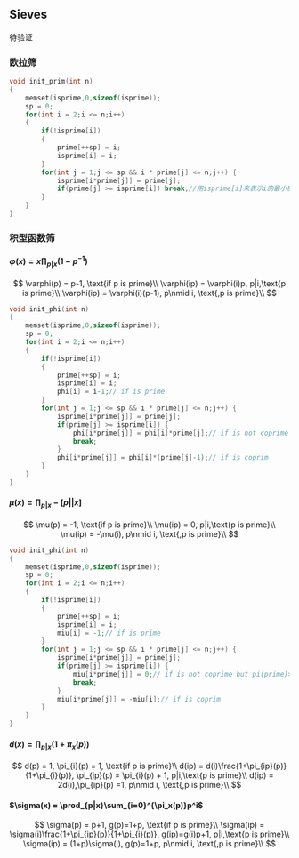 ## Sieves

待验证
### 欧拉筛
```c++
void init_prim(int n)
{
    memset(isprime,0,sizeof(isprime));
    sp = 0;
    for(int i = 2;i <= n;i++)
    {
        if(!isprime[i])
        {
            prime[++sp] = i;
            isprime[i] = i;
        }
        for(int j = 1;j <= sp && i * prime[j] <= n;j++) {
            isprime[i*prime[j]] = prime[j];
            if(prime[j] >= isprime[i]) break;//用isprime[i]来表示i的最小质因子,可能用mod比较慢 
        }
    }
}
```

### 积型函数筛
#### $\varphi(x) = x\prod_{p|x}(1-p^{-1})$
$$
\varphi(p) = p-1, \text{if p is prime}\\
\varphi(ip) = \varphi(i)p, p|i,\text{p is prime}\\
\varphi(ip) = \varphi(i)(p-1), p\nmid i, \text{,p is prime}\\
$$

```c++
void init_phi(int n)
{
    memset(isprime,0,sizeof(isprime));
    sp = 0;
    for(int i = 2;i <= n;i++)
    {
        if(!isprime[i])
        {
            prime[++sp] = i;
            isprime[i] = i;
            phi[i] = i-1;// if is prime
        }
        for(int j = 1;j <= sp && i * prime[j] <= n;j++) {
            isprime[i*prime[j]] = prime[j];
            if(prime[j] >= isprime[i]) {
                phi[i*prime[j]] = phi[i]*prime[j];// if is not coprime but pi(prime)>1
                break;
            }
            phi[i*prime[j]] = phi[i]*(prime[j]-1);// if is coprim
        }
    }
}
```
#### $\mu(x) = \prod_{p|x}-[p||x]$

$$
\mu(p) = -1, \text{if p is prime}\\
\mu(ip) = 0, p|i,\text{p is prime}\\
\mu(ip) = -\mu(i), p\nmid i, \text{,p is prime}\\
$$

```c++
void init_phi(int n)
{
    memset(isprime,0,sizeof(isprime));
    sp = 0;
    for(int i = 2;i <= n;i++)
    {
        if(!isprime[i])
        {
            prime[++sp] = i;
            isprime[i] = i;
            miu[i] = -1;// if is prime
        }
        for(int j = 1;j <= sp && i * prime[j] <= n;j++) {
            isprime[i*prime[j]] = prime[j];
            if(prime[j] >= isprime[i]) {
                miu[i*prime[j]] = 0;// if is not coprime but pi(prime)>1
                break;
            }
            miu[i*prime[j]] = -miu[i];// if is coprim
        }
    }
}
```

#### $d(x) = \prod_{p|x}(1+\pi _x(p))$

$$
d(p) = 1, \pi_{i}(p) = 1, \text{if p is prime}\\
d(ip) = d(i)\frac{1+\pi_{ip}(p)}{1+\pi_{i}(p)}, \pi_{ip}(p) = \pi_{i}(p) + 1, p|i,\text{p is prime}\\
d(ip) = 2d(i),\pi_{ip}(p) =1, p\nmid i, \text{,p is prime}\\
$$

#### $\sigma(x) = \prod_{p|x}\sum_{i=0}^{\pi_x(p)}p^i$

$$
\sigma(p) = p+1, g(p)=1+p, \text{if p is prime}\\
\sigma(ip) = \sigma(i)\frac{1+\pi_{ip}(p)}{1+\pi_{i}(p)}, g(ip)=g(i)p+1, p|i,\text{p is prime}\\
\sigma(ip) = (1+p)\sigma(i), g(p)=1+p, p\nmid i, \text{,p is prime}\\
$$


